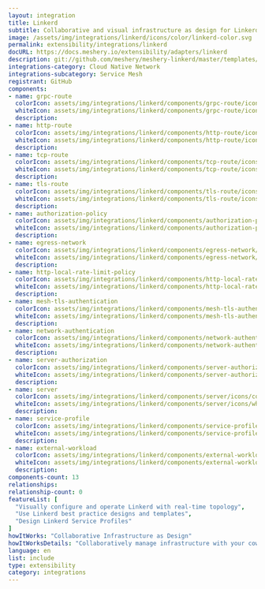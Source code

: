 ```yaml
---
layout: integration
title: Linkerd
subtitle: Collaborative and visual infrastructure as design for Linkerd
image: /assets/img/integrations/linkerd/icons/color/linkerd-color.svg
permalink: extensibility/integrations/linkerd
docURL: https://docs.meshery.io/extensibility/adapters/linkerd
description: git://github.com/meshery/meshery-linkerd/master/templates/meshmodel/components/stable-2.9.5
integrations-category: Cloud Native Network
integrations-subcategory: Service Mesh
registrant: GitHub
components: 
- name: grpc-route
  colorIcon: assets/img/integrations/linkerd/components/grpc-route/icons/color/grpc-route-color.svg
  whiteIcon: assets/img/integrations/linkerd/components/grpc-route/icons/white/grpc-route-white.svg
  description: 
- name: http-route
  colorIcon: assets/img/integrations/linkerd/components/http-route/icons/color/http-route-color.svg
  whiteIcon: assets/img/integrations/linkerd/components/http-route/icons/white/http-route-white.svg
  description: 
- name: tcp-route
  colorIcon: assets/img/integrations/linkerd/components/tcp-route/icons/color/tcp-route-color.svg
  whiteIcon: assets/img/integrations/linkerd/components/tcp-route/icons/white/tcp-route-white.svg
  description: 
- name: tls-route
  colorIcon: assets/img/integrations/linkerd/components/tls-route/icons/color/tls-route-color.svg
  whiteIcon: assets/img/integrations/linkerd/components/tls-route/icons/white/tls-route-white.svg
  description: 
- name: authorization-policy
  colorIcon: assets/img/integrations/linkerd/components/authorization-policy/icons/color/authorization-policy-color.svg
  whiteIcon: assets/img/integrations/linkerd/components/authorization-policy/icons/white/authorization-policy-white.svg
  description: 
- name: egress-network
  colorIcon: assets/img/integrations/linkerd/components/egress-network/icons/color/egress-network-color.svg
  whiteIcon: assets/img/integrations/linkerd/components/egress-network/icons/white/egress-network-white.svg
  description: 
- name: http-local-rate-limit-policy
  colorIcon: assets/img/integrations/linkerd/components/http-local-rate-limit-policy/icons/color/http-local-rate-limit-policy-color.svg
  whiteIcon: assets/img/integrations/linkerd/components/http-local-rate-limit-policy/icons/white/http-local-rate-limit-policy-white.svg
  description: 
- name: mesh-tls-authentication
  colorIcon: assets/img/integrations/linkerd/components/mesh-tls-authentication/icons/color/mesh-tls-authentication-color.svg
  whiteIcon: assets/img/integrations/linkerd/components/mesh-tls-authentication/icons/white/mesh-tls-authentication-white.svg
  description: 
- name: network-authentication
  colorIcon: assets/img/integrations/linkerd/components/network-authentication/icons/color/network-authentication-color.svg
  whiteIcon: assets/img/integrations/linkerd/components/network-authentication/icons/white/network-authentication-white.svg
  description: 
- name: server-authorization
  colorIcon: assets/img/integrations/linkerd/components/server-authorization/icons/color/server-authorization-color.svg
  whiteIcon: assets/img/integrations/linkerd/components/server-authorization/icons/white/server-authorization-white.svg
  description: 
- name: server
  colorIcon: assets/img/integrations/linkerd/components/server/icons/color/server-color.svg
  whiteIcon: assets/img/integrations/linkerd/components/server/icons/white/server-white.svg
  description: 
- name: service-profile
  colorIcon: assets/img/integrations/linkerd/components/service-profile/icons/color/service-profile-color.svg
  whiteIcon: assets/img/integrations/linkerd/components/service-profile/icons/white/service-profile-white.svg
  description: 
- name: external-workload
  colorIcon: assets/img/integrations/linkerd/components/external-workload/icons/color/external-workload-color.svg
  whiteIcon: assets/img/integrations/linkerd/components/external-workload/icons/white/external-workload-white.svg
  description: 
components-count: 13
relationships: 
relationship-count: 0
featureList: [
  "Visually configure and operate Linkerd with real-time topology",
  "Use Linkerd best practice designs and templates",
  "Design Linkerd Service Profiles"
]
howItWorks: "Collaborative Infrastructure as Design"
howItWorksDetails: "Collaboratively manage infrastructure with your coworkers synchronously sharing the same designs."
language: en
list: include
type: extensibility
category: integrations
---
```

